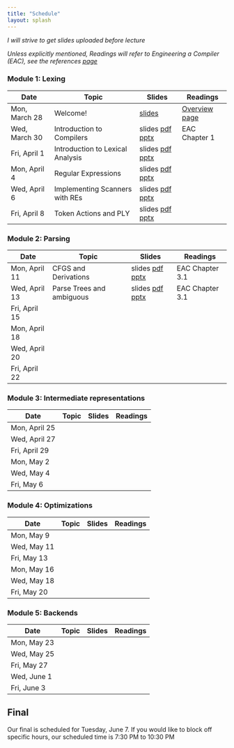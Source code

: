 ```yaml
---
title: "Schedule"
layout: splash
---
```


_I will strive to get slides uploaded before lecture_

_Unless explicitly mentioned, Readings will refer to Engineering a Compiler (EAC), see the references [page](https://sorensenucsc.github.io/CSE110A-sp2022/references.html)_

### Module 1: Lexing

| Date             | Topic    | Slides |   Readings
|------------------|----------|--------|----------------
| Mon, March 28    | Welcome!  |  [slides](lectures/CSE110A_sp2022.pdf)   | [Overview page](https://sorensenucsc.github.io/CSE110A-sp2022/overview.html)
| Wed, March 30    | Introduction to Compilers |  slides [pdf](lectures/CSE110AMarch30_sp2022.pdf) [pptx](lectures/CSE110AMarch30_sp2022.pptx)  | EAC Chapter 1
| Fri, April 1     | Introduction to Lexical Analysis  | slides [pdf](lectures/CSE110AApril1_sp2022.pdf) [pptx](lectures/CSE110AApril1_sp2022.pptx)   |
| Mon, April 4     |  Regular Expressions | slides [pdf](lectures/CSE110AApril4_sp2022.pdf) [pptx](lectures/CSE110AApril4_sp2022.pptx)  | 
| Wed, April 6     |  Implementing Scanners with REs | slides [pdf](lectures/CSE110AApril6_sp2022.pdf) [pptx](lectures/CSE110AApril6_sp2022.pptx)| 
| Fri, April 8     |  Token Actions and PLY | slides [pdf](lectures/CSE110AApril8_sp2022.pdf) [pptx](lectures/CSE110AApril8_sp2022.pptx) | 

### Module 2: Parsing

| Date             | Topic    | Slides |   Readings
|------------------|----------|--------|----------------
| Mon, April 11     | CFGS and Derivations | slides [pdf](lectures/CSE110AApril11_sp2022.pdf) [pptx](lectures/CSE110AApril11_sp2022.pptx) | EAC Chapter 3.1
| Wed, April 13     |  Parse Trees and ambiguous   | slides [pdf](lectures/CSE110AApril13_sp2022.pdf) [pptx](lectures/CSE110AApril13_sp2022.pptx) | EAC Chapter 3.1
| Fri, April 15     |   |  | 
| Mon, April 18     |     |  | 
| Wed, April 20     |    | | 
| Fri, April 22     |  | |


### Module 3: Intermediate representations

| Date             | Topic    | Slides |   Readings
|------------------|----------|--------|----------------
| Mon, April 25      |  | |
| Wed, April 27      |  | |
| Fri, April 29      |  | |
| Mon, May 2     |  | |
| Wed, May 4     |  | |
| Fri, May 6     |  | |

### Module 4: Optimizations

| Date             | Topic    | Slides |   Readings
|------------------|----------|--------|----------------
| Mon, May 9     |  | |
| Wed, May 11     |  | |
| Fri, May 13     |  | |
| Mon, May 16     |  | |
| Wed, May 18     |  | |
| Fri, May 20     | | |



### Module 5: Backends

| Date             | Topic    | Slides |   Readings
|------------------|----------|--------|----------------
| Mon, May 23     | | |
| Wed, May 25     | | |
| Fri, May 27     | | |
| Wed, June 1    | | |
| Fri, June 3    | | |




## Final

Our final is scheduled for Tuesday, June 7. If you would like to block off specific hours, our scheduled time is 7:30 PM to 10:30 PM
